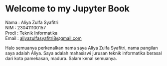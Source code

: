 # Welcome to my Jupyter Book

Nama  : Aliya Zulfa Syafitri <br>
NIM   : 230411100157 <br>
Prodi : Teknik Informatika <br>
Email : aliyazulfasyafitri8@gmail.com

Halo semuanya perkenalkan nama saya Aliya Zulfa Syafitri, nama pangilan saya adalah Aliya. Saya adalah mahasiswi jurusan teknik informatika berasal dari kota pamekasan, madura. Salam kenal semuanya.
